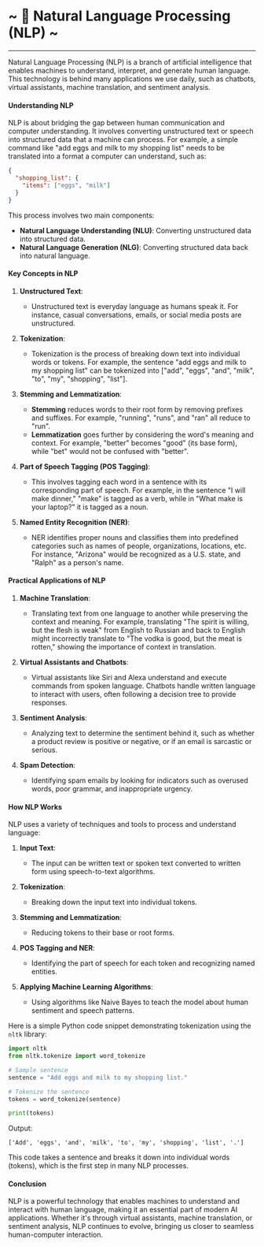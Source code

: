 # ~ 🤖 Natural Language Processing (NLP) ~

---

Natural Language Processing (NLP) is a branch of artificial intelligence that enables machines to understand, interpret, and generate human language. This technology is behind many applications we use daily, such as chatbots, virtual assistants, machine translation, and sentiment analysis.

#### Understanding NLP

NLP is about bridging the gap between human communication and computer understanding. It involves converting unstructured text or speech into structured data that a machine can process. For example, a simple command like "add eggs and milk to my shopping list" needs to be translated into a format a computer can understand, such as:

```json
{
  "shopping_list": {
    "items": ["eggs", "milk"]
  }
}
```

This process involves two main components:
- **Natural Language Understanding (NLU)**: Converting unstructured data into structured data.
- **Natural Language Generation (NLG)**: Converting structured data back into natural language.

#### Key Concepts in NLP

1. **Unstructured Text**:
   - Unstructured text is everyday language as humans speak it. For instance, casual conversations, emails, or social media posts are unstructured.

2. **Tokenization**:
   - Tokenization is the process of breaking down text into individual words or tokens. For example, the sentence "add eggs and milk to my shopping list" can be tokenized into ["add", "eggs", "and", "milk", "to", "my", "shopping", "list"].

3. **Stemming and Lemmatization**:
   - **Stemming** reduces words to their root form by removing prefixes and suffixes. For example, "running", "runs", and "ran" all reduce to "run".
   - **Lemmatization** goes further by considering the word's meaning and context. For example, "better" becomes "good" (its base form), while "bet" would not be confused with "better".

4. **Part of Speech Tagging (POS Tagging)**:
   - This involves tagging each word in a sentence with its corresponding part of speech. For example, in the sentence "I will make dinner," "make" is tagged as a verb, while in "What make is your laptop?" it is tagged as a noun.

5. **Named Entity Recognition (NER)**:
   - NER identifies proper nouns and classifies them into predefined categories such as names of people, organizations, locations, etc. For instance, "Arizona" would be recognized as a U.S. state, and "Ralph" as a person's name.

#### Practical Applications of NLP

1. **Machine Translation**:
   - Translating text from one language to another while preserving the context and meaning. For example, translating "The spirit is willing, but the flesh is weak" from English to Russian and back to English might incorrectly translate to "The vodka is good, but the meat is rotten," showing the importance of context in translation.

2. **Virtual Assistants and Chatbots**:
   - Virtual assistants like Siri and Alexa understand and execute commands from spoken language. Chatbots handle written language to interact with users, often following a decision tree to provide responses.

3. **Sentiment Analysis**:
   - Analyzing text to determine the sentiment behind it, such as whether a product review is positive or negative, or if an email is sarcastic or serious.

4. **Spam Detection**:
   - Identifying spam emails by looking for indicators such as overused words, poor grammar, and inappropriate urgency.

#### How NLP Works

NLP uses a variety of techniques and tools to process and understand language:

1. **Input Text**:
   - The input can be written text or spoken text converted to written form using speech-to-text algorithms.

2. **Tokenization**:
   - Breaking down the input text into individual tokens.

3. **Stemming and Lemmatization**:
   - Reducing tokens to their base or root forms.

4. **POS Tagging and NER**:
   - Identifying the part of speech for each token and recognizing named entities.

5. **Applying Machine Learning Algorithms**:
   - Using algorithms like Naive Bayes to teach the model about human sentiment and speech patterns.

Here is a simple Python code snippet demonstrating tokenization using the `nltk` library:

```python
import nltk
from nltk.tokenize import word_tokenize

# Sample sentence
sentence = "Add eggs and milk to my shopping list."

# Tokenize the sentence
tokens = word_tokenize(sentence)

print(tokens)
```

Output:
```
['Add', 'eggs', 'and', 'milk', 'to', 'my', 'shopping', 'list', '.']
```

This code takes a sentence and breaks it down into individual words (tokens), which is the first step in many NLP processes.

#### Conclusion

NLP is a powerful technology that enables machines to understand and interact with human language, making it an essential part of modern AI applications. Whether it's through virtual assistants, machine translation, or sentiment analysis, NLP continues to evolve, bringing us closer to seamless human-computer interaction.